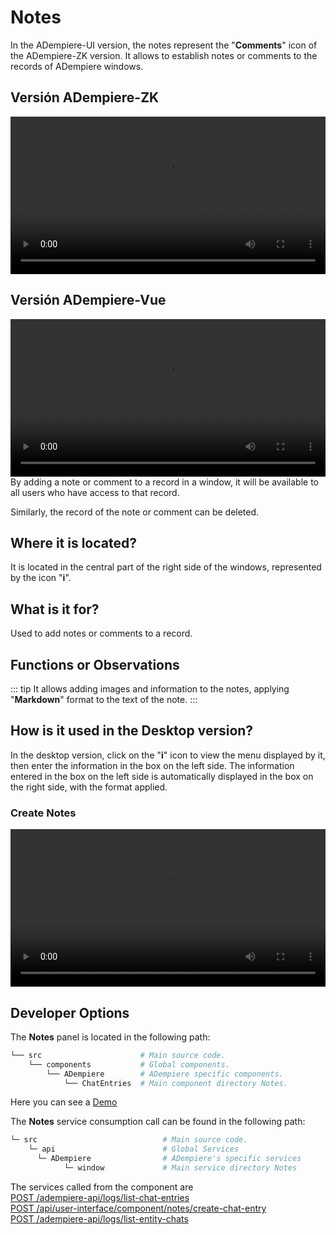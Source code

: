 # Notes

In the ADempiere-UI version, the notes represent the "**Comments**" icon of the ADempiere-ZK version. It allows to establish notes or comments to the records of ADempiere windows.

## Versión ADempiere-ZK

<!-- <img :src="$withBase('/images/components/notes/zk-desktop-version-notes.png')" alt="Comentarios en Versión de Escritorio ZK" width="800px"> -->

<video width="100%" controls>
  <source type="video/mp4" :src="$withBase('/images/use-cases/notes/notes-zk.mp4')">
  Your browser does not support the mp4 video tag.
</video>

## Versión ADempiere-Vue

<!-- <img :src="$withBase('/images/components/notes/notes-desktop-mobile.png')" alt="Notas en Versión UI Móvil y de Escritorio" width="800px"> -->

<video width="100%" controls>
  <source type="video/mp4" :src="$withBase('/images/use-cases/notes/notes-vue.mp4')">
  Your browser does not support the mp4 video tag.
</video>
By adding a note or comment to a record in a window, it will be available to all users who have access to that record.

Similarly, the record of the note or comment can be deleted.

## Where it is located?

It is located in the central part of the right side of the windows, represented by the icon "**i**".

## What is it for?

Used to add notes or comments to a record.

## Functions or Observations

::: tip
It allows adding images and information to the notes, applying "**Markdown**" format to the text of the note.
:::

## How is it used in the Desktop version?

In the desktop version, click on the "**i**" icon to view the menu displayed by it, then enter the information in the box on the left side. The information entered in the box on the left side is automatically displayed in the box on the right side, with the format applied.

### Create Notes

<video width="100%" controls>
  <source type="video/mp4" :src="$withBase('/images/use-cases/notes/notes-vue.mp4')">
  Your browser does not support the mp4 video tag.
</video>

<!-- ## How is it used in the mobile version?

In the mobile version, it must be positioned at the bottom of the window to view the options "**Notes**" and "**Activity**", then enter the information in the box on the left side. The information entered in the box on the left side is automatically displayed in the box on the right side, with the format applied.

### Create Notes

<img :src="$withBase('/images/components/notes/create-notes-in-the-mobile-version.gif')" /> -->

## Developer Options

The **Notes** panel is located in the following path:

```bash
└── src                      # Main source code.
    └── components           # Global components.
        └── ADempiere        # ADempiere specific components.
            └── ChatEntries  # Main component directory Notes.

```
Here you can see a [Demo](https://demo-ui.erpya.com/#/7aa4242a-93c0-42d8-92be-8250002d3e3c/d97027fd-4cd5-445e-8fd8-ef5d3f7959b4/window/53418?tabParent=0&action=fa50908e-40f1-11e9-91a1-0242ac140002)

The **Notes** service consumption call can be found in the following path:
```bash
└─ src                            # Main source code.
    └─ api                        # Global Services
      └─ ADempiere                # ADempiere's specific services
            └─ window             # Main service directory Notes

```


The services called from the component are  <br>
[POST /adempiere-api/logs/list-chat-entries](https://adempiere.github.io/proxy-adempiere-api/guide/default-modules/adempiere-api/user-log.html#post-adempiere-api-logs-list-chat-entries)<br>
[POST /api/user-interface/component/notes/create-chat-entry](https://adempiere.github.io/proxy-adempiere-api/guide/default-modules/adempiere-api/user-interface.html#post-api-user-interface-component-notes-create-chat-entry)<br>
[POST /adempiere-api/logs/list-entity-chats](https://adempiere.github.io/proxy-adempiere-api/guide/default-modules/adempiere-api/user-log.html#post-adempiere-api-logs-list-entity-chats)